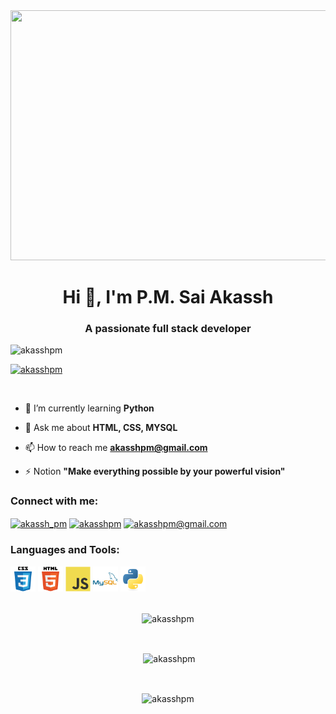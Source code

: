 <img width=900 height=400  src="https://i.pinimg.com/originals/8b/35/fe/8b35fef55fba1a201c9c7a11d3ec3d64.gif">

<h1 align="center">Hi 👋, I'm P.M. Sai Akassh</h1> 
<h3 align="center">A passionate full stack developer</h3>

<p align="left"> <img src="https://komarev.com/ghpvc/?username=akasshpm&label=Profile%20views&color=0e75b6&style=flat" alt="akasshpm" /> </p>

<p align="left"> <a href="https://github.com/ryo-ma/github-profile-trophy"><img src="https://github-profile-trophy.vercel.app/?username=akasshpm" alt="akasshpm" /></a> </p>

<p align="left"> <a href="https://twitter.com/" target="blank"><img src="https://img.shields.io/twitter/follow/?logo=twitter&style=for-the-badge" alt="" /></a> </p>

- 🌱 I’m currently learning **Python**

- 💬 Ask me about **HTML, CSS, MYSQL**

- 📫 How to reach me **akasshpm@gmail.com**

- ⚡ Notion **"Make everything possible by your powerful vision"**

<h3 align="left">Connect with me:</h3>
<p align="left">
<a href="https://instagram.com/akassh_pm" target="blank">
<img align="center" src="https://img.shields.io/static/v1?message=Instagram&logo=instagram&label=&color=E4405F&logoColor=white&labelColor=&style=for-the-badge" height="35" alt="akassh_pm"/></a>
<a href="https://linkedin.com/in/www.linkedin.com/in/p-m-sai-akassh-680395257" target="blank">
<img align="center" src="https://img.shields.io/static/v1?message=LinkedIn&logo=linkedin&label=&color=0077B5&logoColor=white&labelColor=&style=for-the-badge" height="35" alt="akasshpm"/></a>
<a href="mailto:akasshpm@gmail.com" target="blank">
 <img align="center" src="https://img.shields.io/static/v1?message=Gmail&logo=gmail&label=&color=D14836&logoColor=white&labelColor=&style=for-the-badge" height="35" alt="akasshpm@gmail.com"/></a>
</p>

<h3 align="left">Languages and Tools:</h3>
<p align="left">
<a href="https://www.w3schools.com/css/" target="_blank" rel="noreferrer"> <img src="https://raw.githubusercontent.com/devicons/devicon/master/icons/css3/css3-original-wordmark.svg" alt="css3" width="40" height="40"/></a>
<a href="https://www.w3.org/html/" target="_blank" rel="noreferrer"> <img src="https://raw.githubusercontent.com/devicons/devicon/master/icons/html5/html5-original-wordmark.svg" alt="html5" width="40" height="40"/></a>
<a href="https://developer.mozilla.org/en-US/docs/Web/JavaScript" target="_blank" rel="noreferrer"> <img src="https://raw.githubusercontent.com/devicons/devicon/master/icons/javascript/javascript-original.svg" alt="javascript" width="40" height="40"/></a>
<a href="https://www.mysql.com/" target="_blank" rel="noreferrer"> <img src="https://raw.githubusercontent.com/devicons/devicon/master/icons/mysql/mysql-original-wordmark.svg" alt="mysql" width="40" height="40"/></a>
<a href="https://www.python.org" target="_blank" rel="noreferrer"> <img src="https://raw.githubusercontent.com/devicons/devicon/master/icons/python/python-original.svg" alt="python" width="40" height="40"/></a>
</p>
<br>
<div align="center"
<p><img align="center" src="https://github-readme-stats.vercel.app/api/top-langs?username=akasshpm&show_icons=true&locale=en&layout=compact" alt="akasshpm"/></p>
<br>
<p>&nbsp;<img align="center" src="https://github-readme-stats.vercel.app/api?username=akasshpm&show_icons=true&locale=en" alt="akasshpm"/></p>
<br>
<p><img align="center" src="https://github-readme-streak-stats.herokuapp.com/?user=akasshpm&" alt="akasshpm" /></p>
</div>
